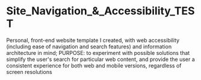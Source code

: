 # Site_Navigation_&_Accessibility_TEST
Personal, front-end website template I created, with web accessibility (including ease of navigation and search features) and information architecture in mind;
PURPOSE: to experiment with possible solutions that simplify the user's search for particular web content, and provide the user a consistent experience for both web and mobile versions, regardless of screen resolutions